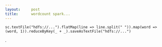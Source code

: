 ```yaml
---
layout:     post
title:      wordcount spark...
---
```

<div id="article_content" class="article_content clearfix csdn-tracking-statistics" data-pid="blog" data-mod="popu_307" data-dsm="post">
								            <div id="content_views" class="markdown_views prism-atom-one-dark">
							<!-- flowchart 箭头图标 勿删 -->
							<svg xmlns="http://www.w3.org/2000/svg" style="display: none;"><path stroke-linecap="round" d="M5,0 0,2.5 5,5z" id="raphael-marker-block" style="-webkit-tap-highlight-color: rgba(0, 0, 0, 0);"></path></svg>
							<pre class="prettyprint"><code class=" hljs avrasm">sc<span class="hljs-preprocessor">.textFile</span>(<span class="hljs-string">"hdfs://..."</span>)<span class="hljs-preprocessor">.flatMap</span>(line =&gt; line<span class="hljs-preprocessor">.split</span>(<span class="hljs-string">" "</span>))<span class="hljs-preprocessor">.map</span>(word =&gt; (word, <span class="hljs-number">1</span>))<span class="hljs-preprocessor">.reduceByKey</span>(_ + _)<span class="hljs-preprocessor">.saveAsTextFile</span>(<span class="hljs-string">"hdfs://..."</span>) </code></pre>

<p>.</p>            </div>
						<link href="https://csdnimg.cn/release/phoenix/mdeditor/markdown_views-9e5741c4b9.css" rel="stylesheet">
                </div>